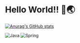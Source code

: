 <h1> Hello World!! 👋🌏</h1>

[![Anurag's GitHub stats](https://github-readme-stats.vercel.app/api?username=ppusda&show_icons=true&theme=dark)](https://github.com/anuraghazra/github-readme-stats)

<img alt="Java" src="https://img.shields.io/badge/Java-ED8B00?style=for-the-badge&logo=java&logoColor=white"/> <img alt="Spring" src="https://img.shields.io/badge/Spring-6DB33F?style=for-the-badge&logo=spring&logoColor=white"/> 
<!-- <img alt="Spring" src="https://img.shields.io/badge/Spring Boot & JPA -6DB33F?style=for-the-badge&logo=spring&logoColor=white"/> -->
